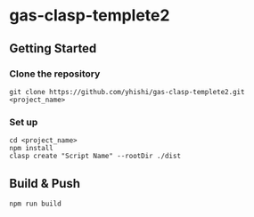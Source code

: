 # gas-clasp-templete2

## Getting Started
### Clone the repository
```
git clone https://github.com/yhishi/gas-clasp-templete2.git <project_name>
```
### Set up
```
cd <project_name>
npm install
clasp create "Script Name" --rootDir ./dist
```

## Build & Push
```
npm run build
```
